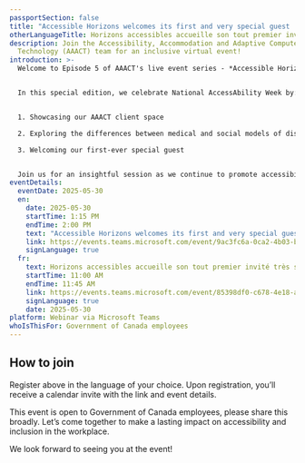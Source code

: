 ```yaml
---
passportSection: false
title: "Accessible Horizons welcomes its first and very special guest  "
otherLanguageTitle: Horizons accessibles accueille son tout premier invité très spécial
description: Join the Accessibility, Accommodation and Adaptive Computer
  Technology (AAACT) team for an inclusive virtual event!
introduction: >-
  Welcome to Episode 5 of AAACT's live event series - *Accessible Horizons*. 


  In this special edition, we celebrate National AccessAbility Week by:


  1. Showcasing our AAACT client space 

  2. Exploring the differences between medical and social models of disability

  3. Welcoming our first-ever special guest


  Join us for an insightful session as we continue to promote accessibility, inclusion, and empowerment.
eventDetails:
  eventDate: 2025-05-30
  en:
    date: 2025-05-30
    startTime: 1:15 PM
    endTime: 2:00 PM
    text: "Accessible Horizons welcomes its first and very special guest "
    link: https://events.teams.microsoft.com/event/9ac3fc6a-0ca2-4b03-bedf-dd4747c54cde@d05bc194-94bf-4ad6-ae2e-1db0f2e38f5e
    signLanguage: true
  fr:
    text: Horizons accessibles accueille son tout premier invité très spécial
    startTime: 11:00 AM
    endTime: 11:45 AM
    link: https://events.teams.microsoft.com/event/85398df0-c678-4e18-aad3-00ec34574eb3@d05bc194-94bf-4ad6-ae2e-1db0f2e38f5e
    signLanguage: true
    date: 2025-05-30
platform: Webinar via Microsoft Teams
whoIsThisFor: Government of Canada employees
---
```

## How to join

Register above in the language of your choice. Upon registration, you’ll receive a calendar invite with the link and event details.

This event is open to Government of Canada employees, please share this broadly. Let’s come together to make a lasting impact on accessibility and inclusion in the workplace.

We look forward to seeing you at the event!
